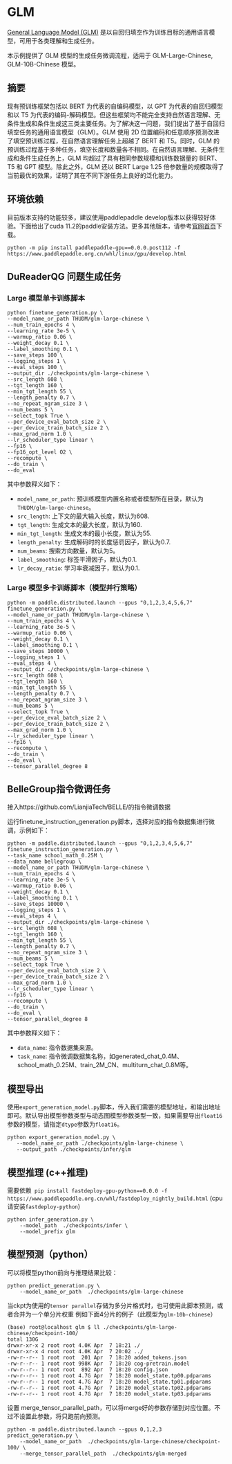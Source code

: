 # GLM

[General Language Model (GLM)](https://arxiv.org/abs/2103.10360) 是以自回归填空作为训练目标的通用语言模型，可用于各类理解和生成任务。

本示例提供了 GLM 模型的生成任务微调流程，适用于 GLM-Large-Chinese, GLM-10B-Chinese 模型。

## 摘要

现有预训练框架包括以 BERT 为代表的自编码模型，以 GPT 为代表的自回归模型和以 T5 为代表的编码-解码模型。但这些框架均不能完全支持自然语言理解、无条件生成和条件生成这三类主要任务。为了解决这一问题，我们提出了基于自回归填空任务的通用语言模型（GLM）。GLM 使用 2D 位置编码和任意顺序预测改进了填空预训练过程，在自然语言理解任务上超越了 BERT 和 T5。同时，GLM 的预训练过程基于多种任务，填空长度和数量各不相同。在自然语言理解、无条件生成和条件生成任务上，GLM 均超过了具有相同参数规模和训练数据量的 BERT、T5 和 GPT 模型。除此之外，GLM 还以 BERT Large 1.25 倍参数量的规模取得了当前最优的效果，证明了其在不同下游任务上良好的泛化能力。

## 环境依赖

目前版本支持的功能较多，建议使用paddlepaddle develop版本以获得较好体验。下面给出了cuda 11.2的paddle安装方法。更多其他版本，请参考[官网首页](https://www.paddlepaddle.org.cn/)下载。

```
python -m pip install paddlepaddle-gpu==0.0.0.post112 -f https://www.paddlepaddle.org.cn/whl/linux/gpu/develop.html
```

## DuReaderQG 问题生成任务

### Large 模型单卡训练脚本

```
python finetune_generation.py \
--model_name_or_path THUDM/glm-large-chinese \
--num_train_epochs 4 \
--learning_rate 3e-5 \
--warmup_ratio 0.06 \
--weight_decay 0.1 \
--label_smoothing 0.1 \
--save_steps 100 \
--logging_steps 1 \
--eval_steps 100 \
--output_dir ./checkpoints/glm-large-chinese \
--src_length 608 \
--tgt_length 160 \
--min_tgt_length 55 \
--length_penalty 0.7 \
--no_repeat_ngram_size 3 \
--num_beams 5 \
--select_topk True \
--per_device_eval_batch_size 2 \
--per_device_train_batch_size 2 \
--max_grad_norm 1.0 \
--lr_scheduler_type linear \
--fp16 \
--fp16_opt_level O2 \
--recompute \
--do_train \
--do_eval
```

其中参数释义如下：

- `model_name_or_path`: 预训练模型内置名称或者模型所在目录，默认为`THUDM/glm-large-chinese`。
- `src_length`: 上下文的最大输入长度，默认为608.
- `tgt_length`: 生成文本的最大长度，默认为160.
- `min_tgt_length`: 生成文本的最小长度，默认为55.
- `length_penalty`: 生成解码时的长度惩罚因子，默认为0.7.
- `num_beams`: 搜索方向数量，默认为5。
- `label_smoothing`: 标签平滑因子，默认为0.1.
- `lr_decay_ratio`: 学习率衰减因子，默认为0.1.

### Large 模型多卡训练脚本（模型并行策略）

```
python -m paddle.distributed.launch --gpus "0,1,2,3,4,5,6,7" finetune_generation.py \
--model_name_or_path THUDM/glm-large-chinese \
--num_train_epochs 4 \
--learning_rate 3e-5 \
--warmup_ratio 0.06 \
--weight_decay 0.1 \
--label_smoothing 0.1 \
--save_steps 10000 \
--logging_steps 1 \
--eval_steps 4 \
--output_dir ./checkpoints/glm-large-chinese \
--src_length 608 \
--tgt_length 160 \
--min_tgt_length 55 \
--length_penalty 0.7 \
--no_repeat_ngram_size 3 \
--num_beams 5 \
--select_topk True \
--per_device_eval_batch_size 2 \
--per_device_train_batch_size 2 \
--max_grad_norm 1.0 \
--lr_scheduler_type linear \
--fp16 \
--recompute \
--do_train \
--do_eval \
--tensor_parallel_degree 8
```

## BelleGroup指令微调任务

接入https://github.com/LianjiaTech/BELLE/的指令微调数据

运行finetune_instruction_generation.py脚本，选择对应的指令数据集进行微调，示例如下：

```shell
python -m paddle.distributed.launch --gpus "0,1,2,3,4,5,6,7" finetune_instruction_generation.py \
--task_name school_math_0.25M \
--data_name bellegroup \
--model_name_or_path THUDM/glm-large-chinese \
--num_train_epochs 4 \
--learning_rate 3e-5 \
--warmup_ratio 0.06 \
--weight_decay 0.1 \
--label_smoothing 0.1 \
--save_steps 10000 \
--logging_steps 1 \
--eval_steps 4 \
--output_dir ./checkpoints/glm-large-chinese \
--src_length 608 \
--tgt_length 160 \
--min_tgt_length 55 \
--length_penalty 0.7 \
--no_repeat_ngram_size 3 \
--num_beams 5 \
--select_topk True \
--per_device_eval_batch_size 2 \
--per_device_train_batch_size 2 \
--max_grad_norm 1.0 \
--lr_scheduler_type linear \
--fp16 \
--recompute \
--do_train \
--do_eval \
--tensor_parallel_degree 8
```

其中参数释义如下：

- `data_name`: 指令数据集来源。
- `task_name`: 指令微调数据集名称，如generated_chat_0.4M、school_math_0.25M、train_2M_CN、multiturn_chat_0.8M等。

## 模型导出

使用`export_generation_model.py`脚本，传入我们需要的模型地址，和输出地址即可。默认导出模型参数类型与动态图模型参数类型一致，如果需要导出`float16`参数的模型，请指定`dtype`参数为`float16`。

```
python export_generation_model.py \
   --model_name_or_path ./checkpoints/glm-large-chinese \
   --output_path ./checkpoints/infer/glm
```

## 模型推理 (c++推理)

需要依赖` pip install fastdeploy-gpu-python==0.0.0 -f https://www.paddlepaddle.org.cn/whl/fastdeploy_nightly_build.html` (cpu请安装`fastdeploy-python`)

```
python infer_generation.py \
    --model_path  ./checkpoints/infer \
    --model_prefix glm
```

## 模型预测（python）

可以将模型python前向与推理结果比较：

```
python predict_generation.py \
    --model_name_or_path  ./checkpoints/glm-large-chinese
```

当ckpt为使用的`tensor parallel`存储为多分片格式时，也可使用此脚本预测，或者合并为一个单分片权重
例如下面4分片的例子（此模型为`glm-10b-chinese`）

```
(base) root@localhost glm $ ll ./checkpoints/glm-large-chinese/checkpoint-100/
total 130G
drwxr-xr-x 2 root root 4.0K Apr  7 18:21 ./
drwxr-xr-x 4 root root 4.0K Apr  7 20:02 ../
-rw-r--r-- 1 root root  201 Apr  7 18:20 added_tokens.json
-rw-r--r-- 1 root root 998K Apr  7 18:20 cog-pretrain.model
-rw-r--r-- 1 root root  892 Apr  7 18:20 config.json
-rw-r--r-- 1 root root 4.7G Apr  7 18:20 model_state.tp00.pdparams
-rw-r--r-- 1 root root 4.7G Apr  7 18:20 model_state.tp01.pdparams
-rw-r--r-- 1 root root 4.7G Apr  7 18:20 model_state.tp02.pdparams
-rw-r--r-- 1 root root 4.7G Apr  7 18:20 model_state.tp03.pdparams
```

设置 merge_tensor_parallel_path，可以将merge好的参数存储到对应位置。不过不设置此参数，将只跑前向预测。

```
python -m paddle.distributed.launch --gpus 0,1,2,3 predict_generation.py \
    --model_name_or_path  ./checkpoints/glm-large-chinese/checkpoint-100/ \
    --merge_tensor_parallel_path  ./checkpoints/glm-merged
```
